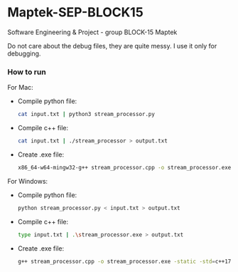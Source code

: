 # Maptek-SEP-BLOCK15
Software Engineering &amp; Project - group BLOCK-15 Maptek

Do not care about the debug files, they are quite messy. I use it only for debugging. 

### How to run 

For Mac:
- Compile python file:
    ```bash
    cat input.txt | python3 stream_processor.py
    ```
- Compile c++ file:
    ```bash
    cat input.txt | ./stream_processor > output.txt
    ```
- Create .exe file:
    ```bash
    x86_64-w64-mingw32-g++ stream_processor.cpp -o stream_processor.exe -static -std=c++17
    ```

For Windows:
- Compile python file:
    ```bash
    python stream_processor.py < input.txt > output.txt
    ```
- Compile c++ file:
    ```bash
    type input.txt | .\stream_processor.exe > output.txt
    ```
- Create .exe file:
    ```bash
    g++ stream_processor.cpp -o stream_processor.exe -static -std=c++17
    ```
